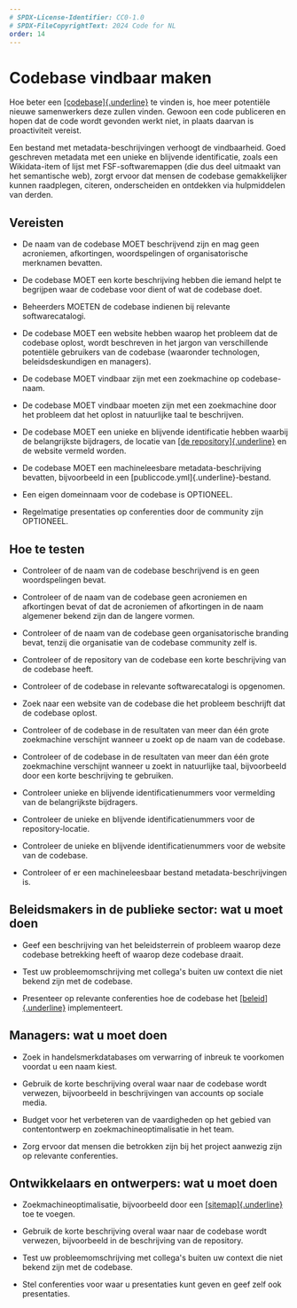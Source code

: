 ```yaml
---
# SPDX-License-Identifier: CC0-1.0
# SPDX-FileCopyrightText: 2024 Code for NL
order: 14
---
```


# Codebase vindbaar maken

Hoe beter een [[codebase]{.underline}][1] te vinden is, hoe meer potentiële nieuwe samenwerkers deze zullen vinden. Gewoon een code publiceren en hopen dat de code wordt gevonden werkt niet, in plaats daarvan is proactiviteit vereist.

Een bestand met metadata-beschrijvingen verhoogt de vindbaarheid. Goed geschreven metadata met een unieke en blijvende identificatie, zoals een Wikidata-item of lijst met FSF-softwaremappen (die dus deel uitmaakt van het semantische web), zorgt ervoor dat mensen de codebase gemakkelijker kunnen raadplegen, citeren, onderscheiden en ontdekken via hulpmiddelen van derden.

## Vereisten

-   De naam van de codebase MOET beschrijvend zijn en mag geen acroniemen, afkortingen, woordspelingen of organisatorische merknamen bevatten.

-   De codebase MOET een korte beschrijving hebben die iemand helpt te begrijpen waar de codebase voor dient of wat de codebase doet.

-   Beheerders MOETEN de codebase indienen bij relevante softwarecatalogi.

-   De codebase MOET een website hebben waarop het probleem dat de codebase oplost, wordt beschreven in het jargon van verschillende potentiële gebruikers van de codebase (waaronder technologen, beleidsdeskundigen en managers).

-   De codebase MOET vindbaar zijn met een zoekmachine op codebase-naam.

-   De codebase MOET vindbaar moeten zijn met een zoekmachine door het probleem dat het oplost in natuurlijke taal te beschrijven.

-   De codebase MOET een unieke en blijvende identificatie hebben waarbij de belangrijkste bijdragers, de locatie van [[de repository]{.underline}][2] en de website vermeld worden.

-   De codebase MOET een machineleesbare metadata-beschrijving bevatten, bijvoorbeeld in een [publiccode.yml]{.underline}-bestand.

-   Een eigen domeinnaam voor de codebase is OPTIONEEL.

-   Regelmatige presentaties op conferenties door de community zijn OPTIONEEL.

## Hoe te testen

-   Controleer of de naam van de codebase beschrijvend is en geen woordspelingen bevat.

-   Controleer of de naam van de codebase geen acroniemen en afkortingen bevat of dat de acroniemen of afkortingen in de naam algemener bekend zijn dan de langere vormen.

-   Controleer of de naam van de codebase geen organisatorische branding bevat, tenzij die organisatie van de codebase community zelf is.

-   Controleer of de repository van de codebase een korte beschrijving van de codebase heeft.

-   Controleer of de codebase in relevante softwarecatalogi is opgenomen.

-   Zoek naar een website van de codebase die het probleem beschrijft dat de codebase oplost.

-   Controleer of de codebase in de resultaten van meer dan één grote zoekmachine verschijnt wanneer u zoekt op de naam van de codebase.

-   Controleer of de codebase in de resultaten van meer dan één grote zoekmachine verschijnt wanneer u zoekt in natuurlijke taal, bijvoorbeeld door een korte beschrijving te gebruiken.

-   Controleer unieke en blijvende identificatienummers voor vermelding van de belangrijkste bijdragers.

-   Controleer de unieke en blijvende identificatienummers voor de repository-locatie.

-   Controleer de unieke en blijvende identificatienummers voor de website van de codebase.

-   Controleer of er een machineleesbaar bestand metadata-beschrijvingen is.

## Beleidsmakers in de publieke sector: wat u moet doen

-   Geef een beschrijving van het beleidsterrein of probleem waarop deze codebase betrekking heeft of waarop deze codebase draait.

-   Test uw probleemomschrijving met collega\'s buiten uw context die niet bekend zijn met de codebase.

-   Presenteer op relevante conferenties hoe de codebase het [[beleid]{.underline}][3] implementeert.

## Managers: wat u moet doen

-   Zoek in handelsmerkdatabases om verwarring of inbreuk te voorkomen voordat u een naam kiest.

-   Gebruik de korte beschrijving overal waar naar de codebase wordt verwezen, bijvoorbeeld in beschrijvingen van accounts op sociale media.

-   Budget voor het verbeteren van de vaardigheden op het gebied van contentontwerp en zoekmachineoptimalisatie in het team.

-   Zorg ervoor dat mensen die betrokken zijn bij het project aanwezig zijn op relevante conferenties.

## Ontwikkelaars en ontwerpers: wat u moet doen

-   Zoekmachineoptimalisatie, bijvoorbeeld door een [[sitemap]{.underline}][4] toe te voegen.

-   Gebruik de korte beschrijving overal waar naar de codebase wordt verwezen, bijvoorbeeld in de beschrijving van de repository.

-   Test uw probleemomschrijving met collega\'s buiten uw context die niet bekend zijn met de codebase.

-   Stel conferenties voor waar u presentaties kunt geven en geef zelf ook presentaties.

  [1]: https://standard.publiccode.net/glossary.html#codebase
  [2]: https://standard.publiccode.net/glossary.html#repository
  [3]: https://standard.publiccode.net/glossary.html#policy
  [4]: https://www.sitemaps.org/protocol.html
